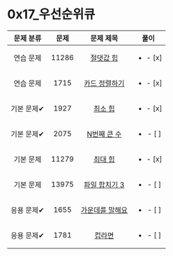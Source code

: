 # 0x17_우선순위큐
| 문제 분류 | 문제 | 문제 제목 | 풀이 |
| :--: | :--: | :--: | :--: |
| 연습 문제 | 11286 | [절댓값 힙](https://www.acmicpc.net/problem/11286) | <ul><li>- [x] </li></ul> |
| 연습 문제 | 1715 | [카드 정렬하기](https://www.acmicpc.net/problem/1715) | <ul><li>- [x] </li></ul> |
| 기본 문제✔ | 1927 | [최소 힙](https://www.acmicpc.net/problem/1927) | <ul><li>- [x] </li></ul> |
| 기본 문제✔ | 2075 | [N번째 큰 수](https://www.acmicpc.net/problem/2075) | <ul><li>- [ ] </li></ul> |
| 기본 문제 | 11279 | [최대 힙](https://www.acmicpc.net/problem/11279) | <ul><li>- [x] </li></ul> |
| 기본 문제 | 13975 | [파일 합치기 3](https://www.acmicpc.net/problem/13975) | <ul><li>- [ ] </li></ul> |
| 응용 문제✔ | 1655 | [가운데를 말해요](https://www.acmicpc.net/problem/1655) | <ul><li>- [ ] </li></ul> |
| 응용 문제✔ | 1781 | [컵라면](https://www.acmicpc.net/problem/1781) | <ul><li>- [ ] </li></ul> |
